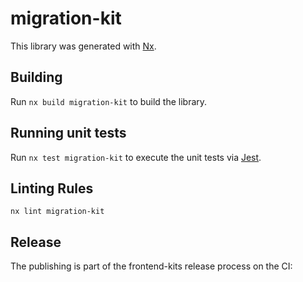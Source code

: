 # migration-kit

This library was generated with [Nx](https://nx.dev).

## Building

Run `nx build migration-kit` to build the library.

## Running unit tests

Run `nx test migration-kit` to execute the unit tests via [Jest](https://jestjs.io).

## Linting Rules

```
nx lint migration-kit
```

## Release

The publishing is part of the frontend-kits release process on the CI:
